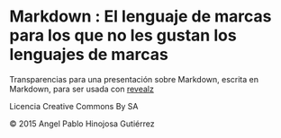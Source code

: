 # Markdown : El lenguaje de marcas para los que no les gustan los lenguajes de marcas

Transparencias para una presentación sobre Markdown, escrita en Markdown, para ser usada con [revealz](https://github.com/aaronr/revealz)

Licencia Creative Commons By SA

© 2015 Angel Pablo Hinojosa Gutiérrez
